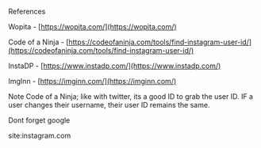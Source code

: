 References

Wopita - [https://wopita.com/](https://wopita.com/)

Code of a Ninja - [https://codeofaninja.com/tools/find-instagram-user-id/](https://codeofaninja.com/tools/find-instagram-user-id/)

InstaDP - [https://www.instadp.com/](https://www.instadp.com/)

ImgInn - [https://imginn.com/](https://imginn.com/)

Note Code of a Ninja; like with twitter, its a good ID to grab the user ID. 
IF a user changes their username, their user ID remains the same.

Dont forget google

site:instagram.com

